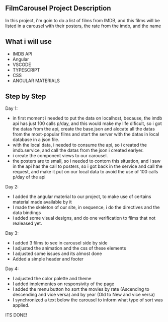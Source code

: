 ## FilmCarousel Project Description

In this project, i'm goin to do a list of films from IMDB, and this films will be listed in a carousel with their posters, the rate from the imdb, and the name

## What i will use
- IMDB API
- Angular
- VSCODE
- TYPESCRIPT
- CSS
- ANGULAR MATERIALS

## Step by Step
Day 1:
- in first moment i needed to put the  data on localhost, because, the imdb api has just 100 calls p/day, and this would make my life dificult, so i got the datas from the api, create the base.json and alocate all the datas from the most-popular films and start the server with the datas in local database in a json file.
- with the local data, i needed to consume the api, so i created the imdb.service, and call the datas from the json i created earlyer.
- i create the component views to our carousel.
- the posters are to small, so i needed to contorn this situation, and i saw in the api has the call to posters, so i got back in the service and call the request, and make it put on our local data to avoid the use of 100 calls p/day of the api

Day 2:
- I added the angular material to our project, to make use of certains material made available by it
- I made the skeleton of our site, in sequence, i do the directives and the data bindings
- i added some visual designs, and do one verification to films that not realeased yet.

Day 3:
- I added 3 films to see in carousel side by side
- I adjusted the animation and the css of these elements
- I adjusted some issues and its almost done
- Added a simple header and footer

Day 4:
- I adjusted the color palette and theme
- I added implementes on responsivity of the page
- I added the menu button ho sort the movies by rate (Ascending to descending and vice versa) and by year (Old to New and vice versa)
- I synchronized a text below the carousel to inform what type of sort was applied.

ITS DONE!
